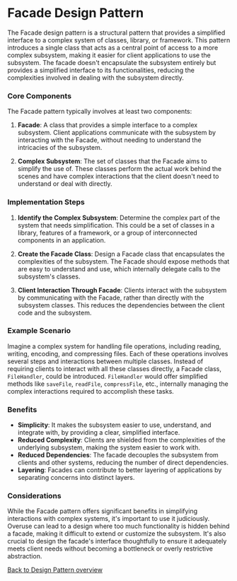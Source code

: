 # Facade Design Pattern

The Facade design pattern is a structural pattern that provides a simplified interface to a complex system of classes, library, or framework. This pattern introduces a single class that acts as a central point of access to a more complex subsystem, making it easier for client applications to use the subsystem. The facade doesn't encapsulate the subsystem entirely but provides a simplified interface to its functionalities, reducing the complexities involved in dealing with the subsystem directly.

### Core Components

The Facade pattern typically involves at least two components:

1. **Facade**: A class that provides a simple interface to a complex subsystem. Client applications communicate with the subsystem by interacting with the Facade, without needing to understand the intricacies of the subsystem.

2. **Complex Subsystem**: The set of classes that the Facade aims to simplify the use of. These classes perform the actual work behind the scenes and have complex interactions that the client doesn't need to understand or deal with directly.

### Implementation Steps

1. **Identify the Complex Subsystem**: Determine the complex part of the system that needs simplification. This could be a set of classes in a library, features of a framework, or a group of interconnected components in an application.

2. **Create the Facade Class**: Design a Facade class that encapsulates the complexities of the subsystem. The Facade should expose methods that are easy to understand and use, which internally delegate calls to the subsystem's classes.

3. **Client Interaction Through Facade**: Clients interact with the subsystem by communicating with the Facade, rather than directly with the subsystem classes. This reduces the dependencies between the client code and the subsystem.

### Example Scenario

Imagine a complex system for handling file operations, including reading, writing, encoding, and compressing files. Each of these operations involves several steps and interactions between multiple classes. Instead of requiring clients to interact with all these classes directly, a Facade class, `FileHandler`, could be introduced. `FileHandler` would offer simplified methods like `saveFile`, `readFile`, `compressFile`, etc., internally managing the complex interactions required to accomplish these tasks.

### Benefits

- **Simplicity**: It makes the subsystem easier to use, understand, and integrate with, by providing a clear, simplified interface.
- **Reduced Complexity**: Clients are shielded from the complexities of the underlying subsystem, making the system easier to work with.
- **Reduced Dependencies**: The facade decouples the subsystem from clients and other systems, reducing the number of direct dependencies.
- **Layering**: Facades can contribute to better layering of applications by separating concerns into distinct layers.

### Considerations

While the Facade pattern offers significant benefits in simplifying interactions with complex systems, it's important to use it judiciously. Overuse can lead to a design where too much functionality is hidden behind a facade, making it difficult to extend or customize the subsystem. It's also crucial to design the facade's interface thoughtfully to ensure it adequately meets client needs without becoming a bottleneck or overly restrictive abstraction.

[Back to Design Pattern overview](./README.md)
